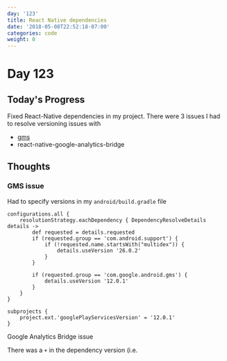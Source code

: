 ```yaml
---
day: '123'
title: React Native dependencies
date: '2018-05-08T22:52:18-07:00'
categories: code
weight: 0
---
```

# Day 123
 
## Today's Progress

Fixed React-Native dependencies in my project. There were 3 issues I had to resolve versioning issues with

* [gms](https://www.android.com/gms/)
* react-native-google-analytics-bridge

## Thoughts

### GMS issue

Had to specify versions in my `android/build.gradle` file

```
configurations.all {
    resolutionStrategy.eachDependency { DependencyResolveDetails details ->
        def requested = details.requested
        if (requested.group == 'com.android.support') {
            if (!requested.name.startsWith("multidex")) {
                details.useVersion '26.0.2'
            }
        }
        
        if (requested.group == 'com.google.android.gms') {
            details.useVersion '12.0.1'
        }
    }
}

subprojects {
    project.ext.'googlePlayServicesVersion' = '12.0.1'
}
```

Google Analytics Bridge issue

There was a `+` in the dependency version (i.e.
